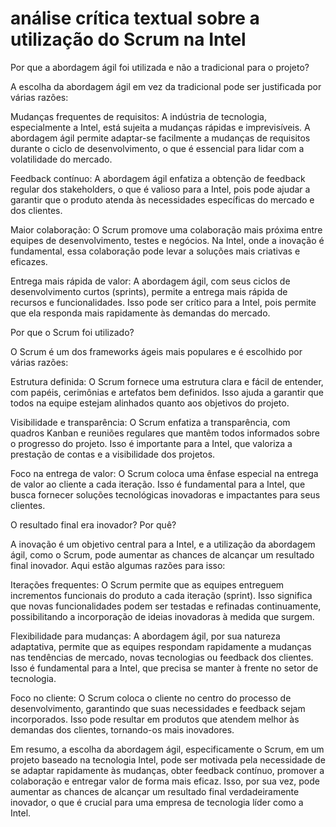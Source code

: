 # análise crítica textual sobre a utilização do Scrum na Intel

Por que a abordagem ágil foi utilizada e não a tradicional para o projeto?

A escolha da abordagem ágil em vez da tradicional pode ser justificada por várias razões:

Mudanças frequentes de requisitos: A indústria de tecnologia, especialmente a Intel, está sujeita a mudanças rápidas e imprevisíveis. A abordagem ágil permite adaptar-se facilmente a mudanças de requisitos durante o ciclo de desenvolvimento, o que é essencial para lidar com a volatilidade do mercado.

Feedback contínuo: A abordagem ágil enfatiza a obtenção de feedback regular dos stakeholders, o que é valioso para a Intel, pois pode ajudar a garantir que o produto atenda às necessidades específicas do mercado e dos clientes.

Maior colaboração: O Scrum promove uma colaboração mais próxima entre equipes de desenvolvimento, testes e negócios. Na Intel, onde a inovação é fundamental, essa colaboração pode levar a soluções mais criativas e eficazes.

Entrega mais rápida de valor: A abordagem ágil, com seus ciclos de desenvolvimento curtos (sprints), permite a entrega mais rápida de recursos e funcionalidades. Isso pode ser crítico para a Intel, pois permite que ela responda mais rapidamente às demandas do mercado.

Por que o Scrum foi utilizado?

O Scrum é um dos frameworks ágeis mais populares e é escolhido por várias razões:

Estrutura definida: O Scrum fornece uma estrutura clara e fácil de entender, com papéis, cerimônias e artefatos bem definidos. Isso ajuda a garantir que todos na equipe estejam alinhados quanto aos objetivos do projeto.

Visibilidade e transparência: O Scrum enfatiza a transparência, com quadros Kanban e reuniões regulares que mantêm todos informados sobre o progresso do projeto. Isso é importante para a Intel, que valoriza a prestação de contas e a visibilidade dos projetos.

Foco na entrega de valor: O Scrum coloca uma ênfase especial na entrega de valor ao cliente a cada iteração. Isso é fundamental para a Intel, que busca fornecer soluções tecnológicas inovadoras e impactantes para seus clientes.

O resultado final era inovador? Por quê?

A inovação é um objetivo central para a Intel, e a utilização da abordagem ágil, como o Scrum, pode aumentar as chances de alcançar um resultado final inovador. Aqui estão algumas razões para isso:

Iterações frequentes: O Scrum permite que as equipes entreguem incrementos funcionais do produto a cada iteração (sprint). Isso significa que novas funcionalidades podem ser testadas e refinadas continuamente, possibilitando a incorporação de ideias inovadoras à medida que surgem.

Flexibilidade para mudanças: A abordagem ágil, por sua natureza adaptativa, permite que as equipes respondam rapidamente a mudanças nas tendências de mercado, novas tecnologias ou feedback dos clientes. Isso é fundamental para a Intel, que precisa se manter à frente no setor de tecnologia.

Foco no cliente: O Scrum coloca o cliente no centro do processo de desenvolvimento, garantindo que suas necessidades e feedback sejam incorporados. Isso pode resultar em produtos que atendem melhor às demandas dos clientes, tornando-os mais inovadores.

Em resumo, a escolha da abordagem ágil, especificamente o Scrum, em um projeto baseado na tecnologia Intel, pode ser motivada pela necessidade de se adaptar rapidamente às mudanças, obter feedback contínuo, promover a colaboração e entregar valor de forma mais eficaz. Isso, por sua vez, pode aumentar as chances de alcançar um resultado final verdadeiramente inovador, o que é crucial para uma empresa de tecnologia líder como a Intel.





